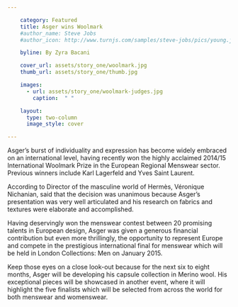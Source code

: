 ```yaml
---

    category: Featured
    title: Asger wins Woolmark
    #author_name: Steve Jobs
    #author_icon: http://www.turnjs.com/samples/steve-jobs/pics/young.jpg

    byline: By Zyra Bacani

    cover_url: assets/story_one/woolmark.jpg
    thumb_url: assets/story_one/thumb.jpg

    images:
      - url: assets/story_one/woolmark-judges.jpg
        caption:  " "

    layout:
      type: two-column
      image_style: cover

---
```


Asger’s burst of individuality and expression has become widely embraced on an international level, having recently won the highly acclaimed 2014/15  International Woolmark Prize in the European Regional Menswear sector. Previous winners include Karl Lagerfeld and Yves Saint Laurent.

According to Director of the masculine world of Hermès, Véronique Nichanian, said that the decision was unanimous because Asger’s presentation was very well articulated and his research on fabrics and textures were elaborate and accomplished.

Having deservingly won the menswear contest between 20 promising talents in European design, Asger was given a generous financial contribution but even more thrillingly, the opportunity to represent Europe and compete in the prestigious international final for menswear which will be held in London Collections: Men on January 2015.

Keep those eyes on a close look-out because for the next six to eight months, Asger will be developing his capsule collection in Merino wool. His exceptional pieces will be showcased in another event, where it will highlight the five finalists which will be selected from across the world for both menswear and womenswear.

<img data-media-id="images:1">
